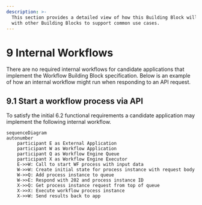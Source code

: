 ```yaml
---
description: >-
  This section provides a detailed view of how this Building Block will interact
  with other Building Blocks to support common use cases.
---
```


# 9 Internal Workflows

There are no required internal workflows for candidate applications that implement the Workflow Building Block specification. Below is an example of how an internal workflow might run when responding to an API request.

## 9.1 Start a workflow process via API

To satisfy the initial 6.2 functional requirements a candidate application may implement the following internal workflow.

```mermaid
sequenceDiagram
autonumber
    participant E as External Application
    participant W as Workflow Application
    participant Q as Workflow Engine Queue
    participant X as Workflow Engine Executor
    E->>W: Call to start WF process with input data
    W->>W: Create initial state for process instance with request body
    W->>Q: Add process instance to queue
    W->>E: Respond with 202 and process instance ID
    X->>Q: Get process instance request from top of queue
    X->>X: Execute workflow process instance
    X->>W: Send results back to app
```
